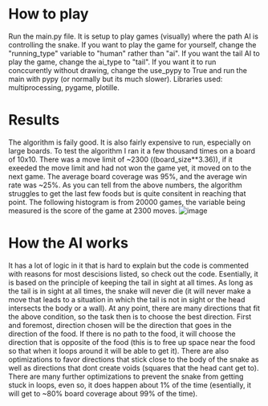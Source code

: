 # How to play
Run the main.py file. It is setup to play games (visually) where the path AI is controlling the snake.
If you want to play the game for yourself, change the "running_type" variable to "human" rather than "ai".
If you want the tail AI to play the game, change the ai_type to "tail".
If you want it to run conccurently without drawing, change the use_pypy to True and run the main with pypy (or normally but its much slower).
Libraries used: multiprocessing, pygame, plotille.


# Results
The algorithm is faily good. It is also fairly expensive to run, especially on large boards.
To test the algorithm I ran it a few thousand times on a board of 10x10.
There was a move limit of ~2300 ((board_size**3.36)), if it exeeded the move limit and had not won the game yet, it moved on to the next game.
The average board coverage was 95%, and the average win rate was ~25%.
As you can tell from the above numbers, the algorithm struggles to get the last few foods but is quite consitent in reaching that point. The following histogram is from 20000 games, the variable being measured is the score of the game at 2300 moves.
![image](https://user-images.githubusercontent.com/45571333/142269480-553033ac-2f87-406b-a180-f69285913923.png)


# How the AI works
It has a lot of logic in it that is hard to explain but the code is commented with reasons for most descisions listed, so check out the code.
Esentially, it is based on the principle of keeping the tail in sight at all times.
As long as the tail is in sight at all times, the snake will never die (it will never make a move that leads to a situation in which the tail is not in sight or the head intersects the body or a wall).
At any point, there are many directions that fit the above condition, so the task then is to choose the best direction.
First and foremost, direction chosen will be the direction that goes in the direction of the food.
If there is no path to the food, it will choose the direction that is opposite of the food (this is to free up space near the food so that when it loops around it will be able to get it).
There are also optimizations to favor directions that stick close to the body of the snake as well as directions that dont create voids (squares that the head cant get to).
There are many further optimizations to prevent the snake from getting stuck in loops, even so, it does happen about 1% of the time (esentially, it will get to ~80% board coverage about 99% of the time).
